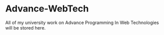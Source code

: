 # Advance-WebTech
All of my university work on Advance Programming In Web Technologies will be stored here.
